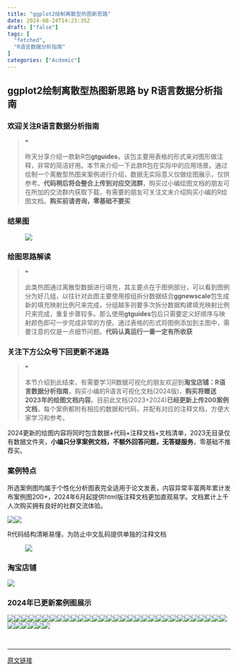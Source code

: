 ```yaml
---
title: "ggplot2绘制离散型热图新思路"
date: 2024-08-24T14:23:35Z
draft: ["false"]
tags: [
  "fetched",
  "R语言数据分析指南"
]
categories: ["Acdemic"]
---
```

ggplot2绘制离散型热图新思路 by R语言数据分析指南
------
<div><section data-tool="mdnice编辑器" data-website="https://www.mdnice.com"><h3 data-tool="mdnice编辑器"><span></span><span>欢迎关注R语言数据分析指南</span><span></span></h3><blockquote data-tool="mdnice编辑器"><span>❝</span><p>昨天分享介绍一款新R包<strong>gtguides</strong>，该包主要用表格的形式来对图形做注释，非常的简洁好用。本节来介绍一下此款R包在实际中的应用场景。通过绘制一个离散型热图来案例进行介绍，数据无实际意义仅做绘图展示，仅供参考。<strong>代码稍后将会整合上传到对应交流群</strong>，购买过小编绘图文档的朋友可在所加的交流群内获取下载，有需要的朋友可关注文末介绍购买小编的R绘图文档。<strong>购买前请咨询，零基础不要买</strong></p></blockquote><h3 data-tool="mdnice编辑器"><span></span><span>结果图</span><span></span></h3><figure data-tool="mdnice编辑器"><img data-imgfileid="100033418" data-ratio="2.256880733944954" data-src="https://mmbiz.qpic.cn/mmbiz_png/EibnicgwScTAaAEOOMVhcmdAdTc3MY8fFNpWAibOFUGOXDVTReJMrCaxguo9u5WsXTMKQxWmG4kGsNV2oFSWNL10A/640?wx_fmt=png&amp;from=appmsg" data-type="png" data-w="654" src="https://mmbiz.qpic.cn/mmbiz_png/EibnicgwScTAaAEOOMVhcmdAdTc3MY8fFNpWAibOFUGOXDVTReJMrCaxguo9u5WsXTMKQxWmG4kGsNV2oFSWNL10A/640?wx_fmt=png&amp;from=appmsg"></figure><h3 data-tool="mdnice编辑器"><span></span><span>绘图思路解读</span><span></span></h3><blockquote data-tool="mdnice编辑器"><span>❝</span><p>此类热图通过离散型数据进行填充，其主要点在于图例部分，可以看到图例分为好几组，以往针对此图主要使用按组拆分数据结合<strong>ggnewscale</strong>包生成新的填充映射比例尺来完成，分组越多则要多次拆分数据构建填充映射比例尺来完成，重复步骤较多。那么使用<strong>gtguides</strong>包后只需要定义好顺序与映射颜色即可一步完成非常的方便。通过表格的形式将图例添加到主图中，需要注意的仅是一点细节问题。<strong>代码认真运行一番一定有所收获</strong></p></blockquote><h3 data-tool="mdnice编辑器"><span></span><span>关注下方公众号下回更新不迷路</span><span></span></h3><section><mp-common-profile data-pluginname="mpprofile" data-id="Mzg3MzQzNTYzMw==" data-headimg="http://mmbiz.qpic.cn/mmbiz_png/EibnicgwScTAZF0rpeZII9Ltl26VbVagriczTria1fib3XgjwwHEHFjPzkmGpqWDVVHBSzhENictUM2iavAKiaM5lc9USw/0?wx_fmt=png" data-nickname="R语言数据分析指南" data-alias="YanJANtwo" data-signature="R语言重症爱好者，喜欢绘制各种精美的图表，喜欢的小伙伴可以关注我，跟我一起学习" data-from="0" data-is_biz_ban="0"></mp-common-profile></section><blockquote data-tool="mdnice编辑器"><span>❝</span><p>本节介绍到此结束，有需要学习R数据可视化的朋友欢迎到<strong>淘宝店铺：R语言数据分析指南</strong>，购买小编的R语言可视化文档(2024版)，<strong>购买将赠送2023年的绘图文档内容</strong>。目前此文档(2023+2024)<strong>已经更新上传200案例文档</strong>，每个案例都附有相应的数据和代码，并配有对应的注释文档，方便大家学习和参考。</p></blockquote><p data-tool="mdnice编辑器">2024更新的绘图内容将同时包含数据+代码+注释文档+文档清单，2023无目录仅有数据文件夹，<strong>小编只分享案例文档，不额外回答问题，无答疑服务</strong>，零基础不推荐买。</p><h3 data-tool="mdnice编辑器"><span></span><span>案例特点</span><span></span></h3><p data-tool="mdnice编辑器">所选案例图均属于个性化分析图表完全适用于论文发表，内容异常丰富两年累计发布案例图200+，2024年6月起提供html版注释文档更加直观易学。文档累计上千人次购买拥有良好的社群交流体验。</p><p data-tool="mdnice编辑器"><img data-imgfileid="100033419" data-ratio="0.6552380952380953" data-src="https://mmbiz.qpic.cn/mmbiz_png/EibnicgwScTAaAEOOMVhcmdAdTc3MY8fFN6w9a3AE1UFy2fNPzuzslAibtGh1TocSrqFTetZBwdALCEsr9MKVUVPQ/640?wx_fmt=png&amp;from=appmsg" data-type="png" data-w="1050" src="https://mmbiz.qpic.cn/mmbiz_png/EibnicgwScTAaAEOOMVhcmdAdTc3MY8fFN6w9a3AE1UFy2fNPzuzslAibtGh1TocSrqFTetZBwdALCEsr9MKVUVPQ/640?wx_fmt=png&amp;from=appmsg"><img data-imgfileid="100033420" data-ratio="0.6481481481481481" data-src="https://mmbiz.qpic.cn/mmbiz_png/EibnicgwScTAaAEOOMVhcmdAdTc3MY8fFNs61Xsx0PYEAzUenAZwWYQIOo9ASXfX9bZQAqJCfhic88Ny1vLicS4wfQ/640?wx_fmt=png&amp;from=appmsg" data-type="png" data-w="1080" src="https://mmbiz.qpic.cn/mmbiz_png/EibnicgwScTAaAEOOMVhcmdAdTc3MY8fFNs61Xsx0PYEAzUenAZwWYQIOo9ASXfX9bZQAqJCfhic88Ny1vLicS4wfQ/640?wx_fmt=png&amp;from=appmsg"></p><p data-tool="mdnice编辑器">R代码结构清晰易懂，为防止中文乱码提供单独的注释文档</p><figure data-tool="mdnice编辑器"><img data-imgfileid="100033421" data-ratio="0.49537037037037035" data-src="https://mmbiz.qpic.cn/mmbiz_png/EibnicgwScTAaAEOOMVhcmdAdTc3MY8fFNK2C4iaYibwMk0RARmxsZXv88lPz9YRPrfsmtuqrjcecfyLQib7ybhjW1g/640?wx_fmt=png&amp;from=appmsg" data-type="png" data-w="1080" src="https://mmbiz.qpic.cn/mmbiz_png/EibnicgwScTAaAEOOMVhcmdAdTc3MY8fFNK2C4iaYibwMk0RARmxsZXv88lPz9YRPrfsmtuqrjcecfyLQib7ybhjW1g/640?wx_fmt=png&amp;from=appmsg"></figure><h3 data-tool="mdnice编辑器"><span></span><span>淘宝店铺</span><span></span></h3><p><img data-galleryid="" data-imgfileid="100019415" data-ratio="1.0210420841683367" data-s="300,640" data-src="https://mmbiz.qpic.cn/mmbiz_jpg/EibnicgwScTAbvhPDLGT8NaialEsht92PTYNJWpmVLfoYGic1uha5FyBrDCibibZCLjiazgvpT1XcdwibfVywD2el0VAgg/640?wx_fmt=jpeg" data-type="jpeg" data-w="998" src="https://mmbiz.qpic.cn/mmbiz_jpg/EibnicgwScTAbvhPDLGT8NaialEsht92PTYNJWpmVLfoYGic1uha5FyBrDCibibZCLjiazgvpT1XcdwibfVywD2el0VAgg/640?wx_fmt=jpeg"></p><h3 data-tool="mdnice编辑器"><span></span><span>2024年已更新案例图展示</span><span></span></h3><p data-tool="mdnice编辑器"><img data-imgfileid="100033422" data-ratio="0.5305555555555556" data-src="https://mmbiz.qpic.cn/mmbiz_png/EibnicgwScTAaAEOOMVhcmdAdTc3MY8fFNUtLRic7HeOY8D5LqiagO4sn3k4BxknD3q1p1U9mpSDCiaUjgjR4BwHHnw/640?wx_fmt=png&amp;from=appmsg" data-type="png" data-w="1080" src="https://mmbiz.qpic.cn/mmbiz_png/EibnicgwScTAaAEOOMVhcmdAdTc3MY8fFNUtLRic7HeOY8D5LqiagO4sn3k4BxknD3q1p1U9mpSDCiaUjgjR4BwHHnw/640?wx_fmt=png&amp;from=appmsg"><img data-imgfileid="100033425" data-ratio="0.45185185185185184" data-src="https://mmbiz.qpic.cn/mmbiz_png/EibnicgwScTAaAEOOMVhcmdAdTc3MY8fFNfVCBIcwkTSpFic70L5o7KQyrUg1ib5eWka3OwFnHZE0wnQhg4aDXeJrw/640?wx_fmt=png&amp;from=appmsg" data-type="png" data-w="1080" src="https://mmbiz.qpic.cn/mmbiz_png/EibnicgwScTAaAEOOMVhcmdAdTc3MY8fFNfVCBIcwkTSpFic70L5o7KQyrUg1ib5eWka3OwFnHZE0wnQhg4aDXeJrw/640?wx_fmt=png&amp;from=appmsg"><img data-imgfileid="100033427" data-ratio="0.462037037037037" data-src="https://mmbiz.qpic.cn/mmbiz_png/EibnicgwScTAaAEOOMVhcmdAdTc3MY8fFNiba6EwxicsQkqict2KTMUStP6mu28H6aS87Ae7bvfk9UQibrQAmSeY6wsg/640?wx_fmt=png&amp;from=appmsg" data-type="png" data-w="1080" src="https://mmbiz.qpic.cn/mmbiz_png/EibnicgwScTAaAEOOMVhcmdAdTc3MY8fFNiba6EwxicsQkqict2KTMUStP6mu28H6aS87Ae7bvfk9UQibrQAmSeY6wsg/640?wx_fmt=png&amp;from=appmsg"><img data-imgfileid="100033424" data-ratio="0.37407407407407406" data-src="https://mmbiz.qpic.cn/mmbiz_png/EibnicgwScTAaAEOOMVhcmdAdTc3MY8fFNrIvws9Q8WiaDhWXfasGQHlUnCLWPzG3Gnjtg49Sia2PNEI97UfxibTXmQ/640?wx_fmt=png&amp;from=appmsg" data-type="png" data-w="1080" src="https://mmbiz.qpic.cn/mmbiz_png/EibnicgwScTAaAEOOMVhcmdAdTc3MY8fFNrIvws9Q8WiaDhWXfasGQHlUnCLWPzG3Gnjtg49Sia2PNEI97UfxibTXmQ/640?wx_fmt=png&amp;from=appmsg"><img data-imgfileid="100033426" data-ratio="0.3425925925925926" data-src="https://mmbiz.qpic.cn/mmbiz_png/EibnicgwScTAaAEOOMVhcmdAdTc3MY8fFNsfBL6UhpNNcrQvFZrdLYFvUSV2Sic3qt2obPxXbr9rPs5wxEGiclzjdA/640?wx_fmt=png&amp;from=appmsg" data-type="png" data-w="1080" src="https://mmbiz.qpic.cn/mmbiz_png/EibnicgwScTAaAEOOMVhcmdAdTc3MY8fFNsfBL6UhpNNcrQvFZrdLYFvUSV2Sic3qt2obPxXbr9rPs5wxEGiclzjdA/640?wx_fmt=png&amp;from=appmsg"><img data-imgfileid="100033423" data-ratio="0.47685185185185186" data-src="https://mmbiz.qpic.cn/mmbiz_png/EibnicgwScTAaAEOOMVhcmdAdTc3MY8fFN2ry6Dn4GAN2r451nm1bCWrkS9KoLGfpaBwPa573nlGs2Vrcq6WyMzg/640?wx_fmt=png&amp;from=appmsg" data-type="png" data-w="1080" src="https://mmbiz.qpic.cn/mmbiz_png/EibnicgwScTAaAEOOMVhcmdAdTc3MY8fFN2ry6Dn4GAN2r451nm1bCWrkS9KoLGfpaBwPa573nlGs2Vrcq6WyMzg/640?wx_fmt=png&amp;from=appmsg"><img data-imgfileid="100033433" data-ratio="0.3814814814814815" data-src="https://mmbiz.qpic.cn/mmbiz_png/EibnicgwScTAaAEOOMVhcmdAdTc3MY8fFNDWhOS15iadU8Wg4XuibRIja0GGcf9mrDUoxITb66CUqf6sM54Y74lA6Q/640?wx_fmt=png&amp;from=appmsg" data-type="png" data-w="1080" src="https://mmbiz.qpic.cn/mmbiz_png/EibnicgwScTAaAEOOMVhcmdAdTc3MY8fFNDWhOS15iadU8Wg4XuibRIja0GGcf9mrDUoxITb66CUqf6sM54Y74lA6Q/640?wx_fmt=png&amp;from=appmsg"><img data-imgfileid="100033432" data-ratio="0.43333333333333335" data-src="https://mmbiz.qpic.cn/mmbiz_png/EibnicgwScTAaAEOOMVhcmdAdTc3MY8fFNkuNotb5ScOdR8YWO80AEUX5xunPDzgriaF7IP5LcOqA8wIvpZPaRw9w/640?wx_fmt=png&amp;from=appmsg" data-type="png" data-w="1080" src="https://mmbiz.qpic.cn/mmbiz_png/EibnicgwScTAaAEOOMVhcmdAdTc3MY8fFNkuNotb5ScOdR8YWO80AEUX5xunPDzgriaF7IP5LcOqA8wIvpZPaRw9w/640?wx_fmt=png&amp;from=appmsg"><img data-imgfileid="100033431" data-ratio="0.37592592592592594" data-src="https://mmbiz.qpic.cn/mmbiz_png/EibnicgwScTAaAEOOMVhcmdAdTc3MY8fFNZLtNBTSeazib41ZBL6WDZFomicl4VHM5dAtZ9tgTD6vcAv7ATVibbKU6w/640?wx_fmt=png&amp;from=appmsg" data-type="png" data-w="1080" src="https://mmbiz.qpic.cn/mmbiz_png/EibnicgwScTAaAEOOMVhcmdAdTc3MY8fFNZLtNBTSeazib41ZBL6WDZFomicl4VHM5dAtZ9tgTD6vcAv7ATVibbKU6w/640?wx_fmt=png&amp;from=appmsg"><img data-imgfileid="100033429" data-ratio="0.42592592592592593" data-src="https://mmbiz.qpic.cn/mmbiz_png/EibnicgwScTAaAEOOMVhcmdAdTc3MY8fFNopiaPb1uVCRbMc7gOE8CBXJzpDDeDS8ibpnXDgsYqKJrJjibceatwsgeg/640?wx_fmt=png&amp;from=appmsg" data-type="png" data-w="1080" src="https://mmbiz.qpic.cn/mmbiz_png/EibnicgwScTAaAEOOMVhcmdAdTc3MY8fFNopiaPb1uVCRbMc7gOE8CBXJzpDDeDS8ibpnXDgsYqKJrJjibceatwsgeg/640?wx_fmt=png&amp;from=appmsg"><img data-imgfileid="100033430" data-ratio="0.39166666666666666" data-src="https://mmbiz.qpic.cn/mmbiz_png/EibnicgwScTAaAEOOMVhcmdAdTc3MY8fFNhWaRCxd7SYEe6mZmhQeciaD3Zt0wM1zay5icImBz9VZWNuu5Is3CXAIA/640?wx_fmt=png&amp;from=appmsg" data-type="png" data-w="1080" src="https://mmbiz.qpic.cn/mmbiz_png/EibnicgwScTAaAEOOMVhcmdAdTc3MY8fFNhWaRCxd7SYEe6mZmhQeciaD3Zt0wM1zay5icImBz9VZWNuu5Is3CXAIA/640?wx_fmt=png&amp;from=appmsg"><img data-imgfileid="100033435" data-ratio="0.39444444444444443" data-src="https://mmbiz.qpic.cn/mmbiz_png/EibnicgwScTAaAEOOMVhcmdAdTc3MY8fFNxN2V7OXehBnKBWvxsSNcC9ETcQ1wbDRouiagFhV4UcXu9P9f8uSagCw/640?wx_fmt=png&amp;from=appmsg" data-type="png" data-w="1080" src="https://mmbiz.qpic.cn/mmbiz_png/EibnicgwScTAaAEOOMVhcmdAdTc3MY8fFNxN2V7OXehBnKBWvxsSNcC9ETcQ1wbDRouiagFhV4UcXu9P9f8uSagCw/640?wx_fmt=png&amp;from=appmsg"><img data-imgfileid="100033436" data-ratio="0.4" data-src="https://mmbiz.qpic.cn/mmbiz_png/EibnicgwScTAaAEOOMVhcmdAdTc3MY8fFNB7LKrb5rM4bhwticdfbePHRwmR4XJcM5WS4ZaQOSsfSaBGiaFHy3c2ibQ/640?wx_fmt=png&amp;from=appmsg" data-type="png" data-w="1080" src="https://mmbiz.qpic.cn/mmbiz_png/EibnicgwScTAaAEOOMVhcmdAdTc3MY8fFNB7LKrb5rM4bhwticdfbePHRwmR4XJcM5WS4ZaQOSsfSaBGiaFHy3c2ibQ/640?wx_fmt=png&amp;from=appmsg"><img data-imgfileid="100033437" data-ratio="0.41759259259259257" data-src="https://mmbiz.qpic.cn/mmbiz_png/EibnicgwScTAaAEOOMVhcmdAdTc3MY8fFNZnUMaOgNiaMVE8FM80q0KibQ2ZqibG1EpFudnYy7LS28icWoZ61syFn0pw/640?wx_fmt=png&amp;from=appmsg" data-type="png" data-w="1080" src="https://mmbiz.qpic.cn/mmbiz_png/EibnicgwScTAaAEOOMVhcmdAdTc3MY8fFNZnUMaOgNiaMVE8FM80q0KibQ2ZqibG1EpFudnYy7LS28icWoZ61syFn0pw/640?wx_fmt=png&amp;from=appmsg"><img data-imgfileid="100033438" data-ratio="0.3314814814814815" data-src="https://mmbiz.qpic.cn/mmbiz_png/EibnicgwScTAaAEOOMVhcmdAdTc3MY8fFNJssianrw1PicA8ksom3c47GBe2G1jgqv9SqUVBxW6NTCaFzSFYFrHib7A/640?wx_fmt=png&amp;from=appmsg" data-type="png" data-w="1080" src="https://mmbiz.qpic.cn/mmbiz_png/EibnicgwScTAaAEOOMVhcmdAdTc3MY8fFNJssianrw1PicA8ksom3c47GBe2G1jgqv9SqUVBxW6NTCaFzSFYFrHib7A/640?wx_fmt=png&amp;from=appmsg"><img data-imgfileid="100033434" data-ratio="0.4255555555555556" data-src="https://mmbiz.qpic.cn/mmbiz_png/EibnicgwScTAaAEOOMVhcmdAdTc3MY8fFNu5bEaZsjHYjZhJOAUgFpFUGKguicibREVlZiaZ5pjq4dqEycOJmicicJn7Q/640?wx_fmt=png&amp;from=appmsg" data-type="png" data-w="900" src="https://mmbiz.qpic.cn/mmbiz_png/EibnicgwScTAaAEOOMVhcmdAdTc3MY8fFNu5bEaZsjHYjZhJOAUgFpFUGKguicibREVlZiaZ5pjq4dqEycOJmicicJn7Q/640?wx_fmt=png&amp;from=appmsg"><img data-imgfileid="100033442" data-ratio="0.4255555555555556" data-src="https://mmbiz.qpic.cn/mmbiz_png/EibnicgwScTAaAEOOMVhcmdAdTc3MY8fFNlJARbNZRvatuYJRvtHGKibw9EqUgqp0bicicuAqjVxGSReJSlmT1cluwg/640?wx_fmt=png&amp;from=appmsg" data-type="png" data-w="900" src="https://mmbiz.qpic.cn/mmbiz_png/EibnicgwScTAaAEOOMVhcmdAdTc3MY8fFNlJARbNZRvatuYJRvtHGKibw9EqUgqp0bicicuAqjVxGSReJSlmT1cluwg/640?wx_fmt=png&amp;from=appmsg"><img data-imgfileid="100033443" data-ratio="0.37962962962962965" data-src="https://mmbiz.qpic.cn/mmbiz_png/EibnicgwScTAaAEOOMVhcmdAdTc3MY8fFNmmOibEKiakDibwDVKZbicaF2aoKa4iadoCVqzYJQLicY3klVpEms0FALwdXw/640?wx_fmt=png&amp;from=appmsg" data-type="png" data-w="1080" src="https://mmbiz.qpic.cn/mmbiz_png/EibnicgwScTAaAEOOMVhcmdAdTc3MY8fFNmmOibEKiakDibwDVKZbicaF2aoKa4iadoCVqzYJQLicY3klVpEms0FALwdXw/640?wx_fmt=png&amp;from=appmsg"><img data-imgfileid="100033440" data-ratio="0.4255555555555556" data-src="https://mmbiz.qpic.cn/mmbiz_png/EibnicgwScTAaAEOOMVhcmdAdTc3MY8fFNOibBeD0Fopc3pOY5VHhWUJn7OS5ZPpJTroApx83wBaPUWBvPVdSpBeA/640?wx_fmt=png&amp;from=appmsg" data-type="png" data-w="900" src="https://mmbiz.qpic.cn/mmbiz_png/EibnicgwScTAaAEOOMVhcmdAdTc3MY8fFNOibBeD0Fopc3pOY5VHhWUJn7OS5ZPpJTroApx83wBaPUWBvPVdSpBeA/640?wx_fmt=png&amp;from=appmsg"><img data-imgfileid="100033441" data-ratio="0.4255555555555556" data-src="https://mmbiz.qpic.cn/mmbiz_png/EibnicgwScTAaAEOOMVhcmdAdTc3MY8fFNa3ib6vtClpTNZfLhZWTCAtJh7TD2ExuYYCcqNSAJBhh1JSO2qQBND1A/640?wx_fmt=png&amp;from=appmsg" data-type="png" data-w="900" src="https://mmbiz.qpic.cn/mmbiz_png/EibnicgwScTAaAEOOMVhcmdAdTc3MY8fFNa3ib6vtClpTNZfLhZWTCAtJh7TD2ExuYYCcqNSAJBhh1JSO2qQBND1A/640?wx_fmt=png&amp;from=appmsg"><img data-imgfileid="100033439" data-ratio="0.4255555555555556" data-src="https://mmbiz.qpic.cn/mmbiz_png/EibnicgwScTAaAEOOMVhcmdAdTc3MY8fFNjYPvOnRDz1Gtsz2whexAUjhmGEFdticYGmNDeCJ5qmZecSArwRok8og/640?wx_fmt=png&amp;from=appmsg" data-type="png" data-w="900" src="https://mmbiz.qpic.cn/mmbiz_png/EibnicgwScTAaAEOOMVhcmdAdTc3MY8fFNjYPvOnRDz1Gtsz2whexAUjhmGEFdticYGmNDeCJ5qmZecSArwRok8og/640?wx_fmt=png&amp;from=appmsg"><img data-imgfileid="100033446" data-ratio="0.4255555555555556" data-src="https://mmbiz.qpic.cn/mmbiz_png/EibnicgwScTAaAEOOMVhcmdAdTc3MY8fFNBPonl8hYSiaWxxibs9LTaB8AcGCa8GV4oMiaytLewwMkNINaWM2ticoxGA/640?wx_fmt=png&amp;from=appmsg" data-type="png" data-w="900" src="https://mmbiz.qpic.cn/mmbiz_png/EibnicgwScTAaAEOOMVhcmdAdTc3MY8fFNBPonl8hYSiaWxxibs9LTaB8AcGCa8GV4oMiaytLewwMkNINaWM2ticoxGA/640?wx_fmt=png&amp;from=appmsg"><img data-imgfileid="100033447" data-ratio="0.4255555555555556" data-src="https://mmbiz.qpic.cn/mmbiz_png/EibnicgwScTAaAEOOMVhcmdAdTc3MY8fFNibL3qfpZgv7cN0XSf4Yxc0XGFIicm8FC2QL4FicQcCbewJr5CFCjoz7pQ/640?wx_fmt=png&amp;from=appmsg" data-type="png" data-w="900" src="https://mmbiz.qpic.cn/mmbiz_png/EibnicgwScTAaAEOOMVhcmdAdTc3MY8fFNibL3qfpZgv7cN0XSf4Yxc0XGFIicm8FC2QL4FicQcCbewJr5CFCjoz7pQ/640?wx_fmt=png&amp;from=appmsg"><img data-imgfileid="100033445" data-ratio="0.4255555555555556" data-src="https://mmbiz.qpic.cn/mmbiz_png/EibnicgwScTAaAEOOMVhcmdAdTc3MY8fFN1TTibcy5w4UFNS0pyWzCXfSN5ibIzWqUgsWFtk0IibK7LBu6y73wgzpcw/640?wx_fmt=png&amp;from=appmsg" data-type="png" data-w="900" src="https://mmbiz.qpic.cn/mmbiz_png/EibnicgwScTAaAEOOMVhcmdAdTc3MY8fFN1TTibcy5w4UFNS0pyWzCXfSN5ibIzWqUgsWFtk0IibK7LBu6y73wgzpcw/640?wx_fmt=png&amp;from=appmsg"><img data-imgfileid="100033448" data-ratio="0.48148148148148145" data-src="https://mmbiz.qpic.cn/mmbiz_png/EibnicgwScTAaAEOOMVhcmdAdTc3MY8fFNqdXvnQCXdnvoqYmyMVdds79Va4nlTFlWPrzbJK5OibFYkfTcNAMQNibQ/640?wx_fmt=png&amp;from=appmsg" data-type="png" data-w="1080" src="https://mmbiz.qpic.cn/mmbiz_png/EibnicgwScTAaAEOOMVhcmdAdTc3MY8fFNqdXvnQCXdnvoqYmyMVdds79Va4nlTFlWPrzbJK5OibFYkfTcNAMQNibQ/640?wx_fmt=png&amp;from=appmsg"><img data-imgfileid="100033444" data-ratio="0.4255555555555556" data-src="https://mmbiz.qpic.cn/mmbiz_png/EibnicgwScTAaAEOOMVhcmdAdTc3MY8fFNoSvGwux5BsfjpCAT2NVBYFE8icDDfK6C2Nq3FXictLnUOnXKib5U4Xz1g/640?wx_fmt=png&amp;from=appmsg" data-type="png" data-w="900" src="https://mmbiz.qpic.cn/mmbiz_png/EibnicgwScTAaAEOOMVhcmdAdTc3MY8fFNoSvGwux5BsfjpCAT2NVBYFE8icDDfK6C2Nq3FXictLnUOnXKib5U4Xz1g/640?wx_fmt=png&amp;from=appmsg"><img data-imgfileid="100033449" data-ratio="0.4255555555555556" data-src="https://mmbiz.qpic.cn/mmbiz_png/EibnicgwScTAaAEOOMVhcmdAdTc3MY8fFNhlfhkaPVVmE9IIiak7kBpzA2QdZJKtJ21YMThkqPicEYJWWTSCcXiaBzw/640?wx_fmt=png&amp;from=appmsg" data-type="png" data-w="900" src="https://mmbiz.qpic.cn/mmbiz_png/EibnicgwScTAaAEOOMVhcmdAdTc3MY8fFNhlfhkaPVVmE9IIiak7kBpzA2QdZJKtJ21YMThkqPicEYJWWTSCcXiaBzw/640?wx_fmt=png&amp;from=appmsg"><img data-imgfileid="100033452" data-ratio="0.4255555555555556" data-src="https://mmbiz.qpic.cn/mmbiz_png/EibnicgwScTAaAEOOMVhcmdAdTc3MY8fFNxNiciaRrbclRkxZqK6yRgCVibkV5wsOJj2oiaQiawcIPPXuOucjYx4Q4fUA/640?wx_fmt=png&amp;from=appmsg" data-type="png" data-w="900" src="https://mmbiz.qpic.cn/mmbiz_png/EibnicgwScTAaAEOOMVhcmdAdTc3MY8fFNxNiciaRrbclRkxZqK6yRgCVibkV5wsOJj2oiaQiawcIPPXuOucjYx4Q4fUA/640?wx_fmt=png&amp;from=appmsg"><img data-imgfileid="100033451" data-ratio="0.4255555555555556" data-src="https://mmbiz.qpic.cn/mmbiz_png/EibnicgwScTAaAEOOMVhcmdAdTc3MY8fFNE0S7hrEG9HAd8PAUDrecpbt8MbUF4w73Vp8CGYEhqiaficNkck3hdqpg/640?wx_fmt=png&amp;from=appmsg" data-type="png" data-w="900" src="https://mmbiz.qpic.cn/mmbiz_png/EibnicgwScTAaAEOOMVhcmdAdTc3MY8fFNE0S7hrEG9HAd8PAUDrecpbt8MbUF4w73Vp8CGYEhqiaficNkck3hdqpg/640?wx_fmt=png&amp;from=appmsg"><img data-imgfileid="100033453" data-ratio="0.4255555555555556" data-src="https://mmbiz.qpic.cn/mmbiz_png/EibnicgwScTAaAEOOMVhcmdAdTc3MY8fFNmp0yvZOfXdfufy2JfhicyVcqrD4fMzv4kejb6e5LQzOrkRmlvTNMmcA/640?wx_fmt=png&amp;from=appmsg" data-type="png" data-w="900" src="https://mmbiz.qpic.cn/mmbiz_png/EibnicgwScTAaAEOOMVhcmdAdTc3MY8fFNmp0yvZOfXdfufy2JfhicyVcqrD4fMzv4kejb6e5LQzOrkRmlvTNMmcA/640?wx_fmt=png&amp;from=appmsg"><img data-imgfileid="100033450" data-ratio="0.4255555555555556" data-src="https://mmbiz.qpic.cn/mmbiz_png/EibnicgwScTAaAEOOMVhcmdAdTc3MY8fFNEFnySQjfbYRAGKBWGAWExpBOA6jiaTV6yvc5MtticQqKMJewG7CsuBrg/640?wx_fmt=png&amp;from=appmsg" data-type="png" data-w="900" src="https://mmbiz.qpic.cn/mmbiz_png/EibnicgwScTAaAEOOMVhcmdAdTc3MY8fFNEFnySQjfbYRAGKBWGAWExpBOA6jiaTV6yvc5MtticQqKMJewG7CsuBrg/640?wx_fmt=png&amp;from=appmsg"><img data-imgfileid="100033457" data-ratio="0.4255555555555556" data-src="https://mmbiz.qpic.cn/mmbiz_png/EibnicgwScTAaAEOOMVhcmdAdTc3MY8fFNuQ4TtPPHZO9Br3e0ZibvvAL9yndcW1tbOyQRJpmibcoTa935nQd14egw/640?wx_fmt=png&amp;from=appmsg" data-type="png" data-w="900" src="https://mmbiz.qpic.cn/mmbiz_png/EibnicgwScTAaAEOOMVhcmdAdTc3MY8fFNuQ4TtPPHZO9Br3e0ZibvvAL9yndcW1tbOyQRJpmibcoTa935nQd14egw/640?wx_fmt=png&amp;from=appmsg"><img data-imgfileid="100033456" data-ratio="0.4255555555555556" data-src="https://mmbiz.qpic.cn/mmbiz_png/EibnicgwScTAaAEOOMVhcmdAdTc3MY8fFN5kgv62XNCKkfJAvEVI9Iibhvx9GooSVIiaZPFgHmheY4oSyaO4q1vgZg/640?wx_fmt=png&amp;from=appmsg" data-type="png" data-w="900" src="https://mmbiz.qpic.cn/mmbiz_png/EibnicgwScTAaAEOOMVhcmdAdTc3MY8fFN5kgv62XNCKkfJAvEVI9Iibhvx9GooSVIiaZPFgHmheY4oSyaO4q1vgZg/640?wx_fmt=png&amp;from=appmsg"><img data-imgfileid="100033454" data-ratio="0.4255555555555556" data-src="https://mmbiz.qpic.cn/mmbiz_png/EibnicgwScTAaAEOOMVhcmdAdTc3MY8fFN6lYaMCTPxiap4Dg4gn2HEtXNRTBVIxVP21moRh078y9ZV2pVARoeaow/640?wx_fmt=png&amp;from=appmsg" data-type="png" data-w="900" src="https://mmbiz.qpic.cn/mmbiz_png/EibnicgwScTAaAEOOMVhcmdAdTc3MY8fFN6lYaMCTPxiap4Dg4gn2HEtXNRTBVIxVP21moRh078y9ZV2pVARoeaow/640?wx_fmt=png&amp;from=appmsg"><img data-imgfileid="100033455" data-ratio="0.4255555555555556" data-src="https://mmbiz.qpic.cn/mmbiz_png/EibnicgwScTAaAEOOMVhcmdAdTc3MY8fFNSnibgUHamY8TIoticMm0to3T7pTa5s7ibibKzt2icf6Mj3phCfpo8BVqvZQ/640?wx_fmt=png&amp;from=appmsg" data-type="png" data-w="900" src="https://mmbiz.qpic.cn/mmbiz_png/EibnicgwScTAaAEOOMVhcmdAdTc3MY8fFNSnibgUHamY8TIoticMm0to3T7pTa5s7ibibKzt2icf6Mj3phCfpo8BVqvZQ/640?wx_fmt=png&amp;from=appmsg"><img data-imgfileid="100033458" data-ratio="0.4255555555555556" data-src="https://mmbiz.qpic.cn/mmbiz_png/EibnicgwScTAaAEOOMVhcmdAdTc3MY8fFN1K7fzLA6NhK4kSCh4foHdjamHHgUFd46fs3K0kMw3ej0BpbG9kSgjw/640?wx_fmt=png&amp;from=appmsg" data-type="png" data-w="900" src="https://mmbiz.qpic.cn/mmbiz_png/EibnicgwScTAaAEOOMVhcmdAdTc3MY8fFN1K7fzLA6NhK4kSCh4foHdjamHHgUFd46fs3K0kMw3ej0BpbG9kSgjw/640?wx_fmt=png&amp;from=appmsg"><img data-imgfileid="100033463" data-ratio="0.44907407407407407" data-src="https://mmbiz.qpic.cn/mmbiz_png/EibnicgwScTAaAEOOMVhcmdAdTc3MY8fFNkDC224m4UUbBuZw4kmF0DHyiaHkM457VhaYnkWkoxC0z5teA270R7uw/640?wx_fmt=png&amp;from=appmsg" data-type="png" data-w="1080" src="https://mmbiz.qpic.cn/mmbiz_png/EibnicgwScTAaAEOOMVhcmdAdTc3MY8fFNkDC224m4UUbBuZw4kmF0DHyiaHkM457VhaYnkWkoxC0z5teA270R7uw/640?wx_fmt=png&amp;from=appmsg"></p></section><p><br></p><p><mp-style-type data-value="3"></mp-style-type></p></div>  
<hr>
<a href="https://mp.weixin.qq.com/s/iAS3sEodi3fYAl1q2ccmIw",target="_blank" rel="noopener noreferrer">原文链接</a>
